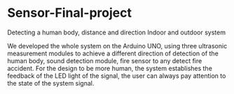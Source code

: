 # Sensor-Final-project

Detecting a human body, distance and direction Indoor and outdoor system

We developed the whole system on the Arduino UNO, using three ultrasonic measurement modules to achieve a different direction of detection of the human body, sound detection module, fire sensor to any detect fire accident. 
For the design to be more human, the system establishes the feedback of the LED light of the signal, the user can always pay attention to the state of the system signal.
